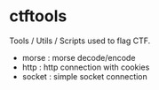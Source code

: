 # ctftools
Tools / Utils / Scripts used to flag CTF.

- morse : morse decode/encode
- http : http connection with cookies
- socket : simple socket connection
